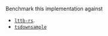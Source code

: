 Benchmark this implementation against
- [`lttb-rs`](https://github.com/jeromefroe/lttb-rs).
- [`tsdownsample`](https://github.com/predict-idlab/tsdownsample)